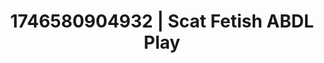 ---
categories:
- Roleplay seduction
- AI-generated
- Morning seduction
- Deep gaze
- Real couple content
- Erotic tension build
- ASMR
- Cosplay
image: /assets/images/1746580904932.jpg
layout: post
seo:
  description: Featured content with high-quality ABDL Play, Scat Fetish. HD images
    available.
  keywords: ABDL Play, Scat Fetish
  og_image: /assets/images/1746580904932.jpg
  schema_type: VisualArtwork
tags:
- ABDL Play
- '#1746580904932'
- Scat Fetish
title: 1746580904932 | Scat Fetish ABDL Play
---